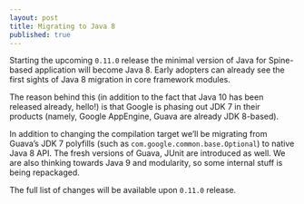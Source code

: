 ```yaml
---
layout: post
title: Migrating to Java 8
published: true
---
```


Starting the upcoming `0.11.0` release the minimal version of Java for Spine-based application will become Java 8. Early adopters can already see the first sights of Java 8 migration in core framework modules.

<!--more-->

The reason behind this (in addition to the fact that Java 10 has been released already, hello!) is that Google is phasing out JDK 7 in their products (namely, Google AppEngine, Guava are already JDK 8-based).

In addition to changing the compilation target we’ll be migrating from Guava’s JDK 7 polyfills (such as `com.google.common.base.Optional`) to native Java 8 API. The fresh versions of Guava, JUnit are introduced as well. We are also thinking towards Java 9 and modularity, so some internal stuff is being repackaged.

The full list of changes will be available upon `0.11.0` release.
